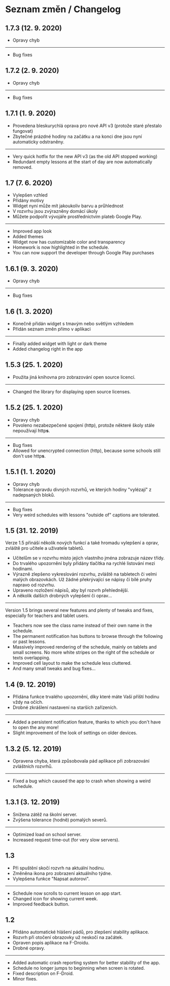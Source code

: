 # Seznam změn / Changelog

## 1.7.3 (12. 9. 2020)

- Opravy chyb

---

- Bug fixes

## 1.7.2 (2. 9. 2020)

- Opravy chyb

---

- Bug fixes

## 1.7.1 (1. 9. 2020)

- Provedena bleskurychlá oprava pro nové API v3 (protože staré přestalo fungovat)
- Zbytečné prázdné hodiny na začátku a na konci dne jsou nyní automaticky odstraněny.

---

- Very quick hotfix for the new API v3 (as the old API stopped working)
- Redundant empty lessons at the start of day are now automatically removed.

## 1.7 (7. 6. 2020)

- Vylepšen vzhled
- Přidány motivy
- Widget nyní může mít jakoukoliv barvu a průhlednost
- V rozvrhu jsou zvýrazněny domácí úkoly
- Můžete podpořit vývojáře prostřednictvím plateb Google Play.

---

- Improved app look
- Added themes
- Widget now has customizable color and transparency
- Homework is now highlighted in the schedule.
- You can now support the developer through Google Play purchases

## 1.6.1 (9. 3. 2020)

- Opravy chyb

---

- Bug fixes

## 1.6 (1. 3. 2020)

- Konečně přidán widget s tmavým nebo světlým vzhledem
- Přidán seznam změn přímo v aplikaci

---

- Finally added widget with light or dark theme
- Added changelog right in the app


## 1.5.3 (25. 1. 2020)

- Použita jiná knihovna pro zobrazování open source licencí.

---

- Changed the library for displaying open source licenses.

## 1.5.2 (25. 1. 2020)

- Opravy chyb
- Povoleno nezabezpečené spojení (http), protože některé školy stále nepoužívají http**s**.

---

- Bug fixes
- Allowed for unencrypted connection (http), because some schools still don't use http**s**.

## 1.5.1 (1. 1. 2020)

- Opravy chyb
- Tolerance opravdu divných rozvrhů, ve kterých hodiny "vylézají" z nadepsaných bloků.

---

- Bug fixes
- Very weird schedules with lessons "outside of" captions are tolerated.

## 1.5 (31. 12. 2019)

Verze 1.5 přináší několik nových funkcí a také hromadu vylepšení a oprav, zvláště pro učitele a uživatele tabletů.

- Učitelům se v rozvrhu místo jejich vlastního jména zobrazuje název třídy.
- Do trvalého upozornění byly přidány tlačítka na rychlé listování mezi hodinami.
- Výrazně zlepšeno vykreslování rozvrhu, zvláště na tabletech či velmi malých obrazovkách. Už žádné překrývající se nápisy či bílé pruhy napravo od rozvrhu.
- Upraveno rozložení nápisů, aby byl rozvrh přehlednější.
- A několik dalších drobných vylepšení či oprav...

---

Version 1.5 brings several new features and plenty of tweaks and fixes, especially for teachers and tablet users.

- Teachers now see the class name instead of their own name in the schedule.
- The permanent notification has buttons to browse through the following or past lessons.
- Massively improved rendering of the schedule, mainly on tablets and small screens. No more white stripes on the right of the schedule or texts overlapping.
- Improved cell layout to make the schedule less cluttered.
- And many small tweaks and bug fixes...

## 1.4 (9. 12. 2019)

- Přidána funkce trvalého upozornění, díky které máte Vaši příští hodinu vždy na očích.
- Drobné zkrášlení nastavení na starších zařízeních.

---

- Added a persistent notification feature, thanks to which you don't have to open the any more!
- Slight improvement of the look of settings on older devices.

## 1.3.2 (5. 12. 2019)

- Opravena chyba, která způsobovala pád aplikace při zobrazování zvláštních rozvrhů.

---

- Fixed a bug which caused the app to crash when showing a weird schedule.

## 1.3.1 (3. 12. 2019)

- Snížena zátěž na školní server.
- Zvýšena tolerance (hodně) pomalých severů.

---

- Optimized load on school server.
- Increased request time-out (for very slow servers).

## 1.3

- Při spuštění skočí rozvrh na aktuální hodinu.
- Změněna ikona pro zobrazení aktuálního týdne.
- Vylepšena funkce "Napsat autorovi".

---

- Schedule now scrolls to current lesson on app start.
- Changed icon for showing current week.
- Improved feedback button.

## 1.2

- Přidáno automatické hlášení pádů, pro zlepšení stability aplikace.
- Rozvrh při otočení obrazovky už neskočí na začátek.
- Opraven popis aplikace na F-Droidu.
- Drobné opravy.

---

- Added automatic crash reporting system for better stability of the app.
- Schedule no longer jumps to beginning when screen is rotated.
- Fixed description on F-Droid.
- Minor fixes.